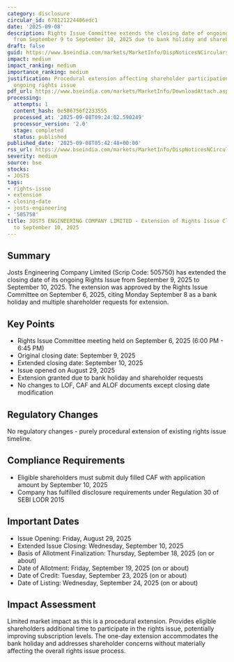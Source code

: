 ```yaml
---
category: disclosure
circular_id: 678121224406edc1
date: '2025-09-08'
description: Rights Issue Committee extends the closing date of ongoing rights issue
  from September 9 to September 10, 2025 due to bank holiday and shareholder requests.
draft: false
guid: https://www.bseindia.com/markets/MarketInfo/DispNoticesNCirculars.aspx?Noticeid={FC70D8BD-B65C-4564-9432-F21C2C9246AF}&noticeno=20250908-5&dt=09/08/2025&icount=5&totcount=8&flag=0
impact: medium
impact_ranking: medium
importance_ranking: medium
justification: Procedural extension affecting shareholder participation timeline in
  ongoing rights issue
pdf_url: https://www.bseindia.com/markets/MarketInfo/DownloadAttach.aspx?id=20250908-5&attachedId=7578865f-5565-49a2-990b-740917adb4d4
processing:
  attempts: 1
  content_hash: 0e586756f2233555
  processed_at: '2025-09-08T09:24:02.590249'
  processor_version: '2.0'
  stage: completed
  status: published
published_date: '2025-09-08T05:42:48+00:00'
rss_url: https://www.bseindia.com/markets/MarketInfo/DispNoticesNCirculars.aspx?Noticeid={FC70D8BD-B65C-4564-9432-F21C2C9246AF}&noticeno=20250908-5&dt=09/08/2025&icount=5&totcount=8&flag=0
severity: medium
source: bse
stocks:
- JOSTS
tags:
- rights-issue
- extension
- closing-date
- josts-engineering
- '505750'
title: JOSTS ENGINEERING COMPANY LIMITED - Extension of Rights Issue Closing Date
  to September 10, 2025
---
```


## Summary

Josts Engineering Company Limited (Scrip Code: 505750) has extended the closing date of its ongoing Rights Issue from September 9, 2025 to September 10, 2025. The extension was approved by the Rights Issue Committee on September 6, 2025, citing Monday September 8 as a bank holiday and multiple shareholder requests for extension.

## Key Points

- Rights Issue Committee meeting held on September 6, 2025 (6:00 PM - 6:45 PM)
- Original closing date: September 9, 2025
- Extended closing date: September 10, 2025
- Issue opened on August 29, 2025
- Extension granted due to bank holiday and shareholder requests
- No changes to LOF, CAF and ALOF documents except closing date modification

## Regulatory Changes

No regulatory changes - purely procedural extension of existing rights issue timeline.

## Compliance Requirements

- Eligible shareholders must submit duly filled CAF with application amount by September 10, 2025
- Company has fulfilled disclosure requirements under Regulation 30 of SEBI LODR 2015

## Important Dates

- Issue Opening: Friday, August 29, 2025
- Extended Issue Closing: Wednesday, September 10, 2025
- Basis of Allotment Finalization: Thursday, September 18, 2025 (on or about)
- Date of Allotment: Friday, September 19, 2025 (on or about)
- Date of Credit: Tuesday, September 23, 2025 (on or about)
- Date of Listing: Wednesday, September 24, 2025 (on or about)

## Impact Assessment

Limited market impact as this is a procedural extension. Provides eligible shareholders additional time to participate in the rights issue, potentially improving subscription levels. The one-day extension accommodates the bank holiday and addresses shareholder concerns without materially affecting the overall rights issue process.